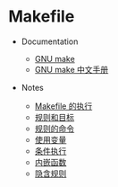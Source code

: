 # Makefile

- Documentation
    - [GNU make](Documentation/GNU_Make.pdf)
    - [GNU make 中文手册](Documentation/GNU_Make_cn.pdf)

- Notes
    - [Makefile 的执行](Notes/2022-03-27-Makefile-Run-make.md)
    - [规则和目标](Notes/2022-03-27-Makefile-Rule-and-target.md)
    - [规则的命令](Notes/2022-03-27-Makefile-Recipes-in-rules.md)
    - [使用变量](Notes/2022-03-27-Makefile-Use-variables.md)
    - [条件执行](Notes/2022-03-27-Makefile-Conditionals.md)
    - [内嵌函数](Notes/2022-03-27-Makefile-Functions.md)
    - [隐含规则](Notes/2022-03-27-Makefile-Implicit-rules.md)
